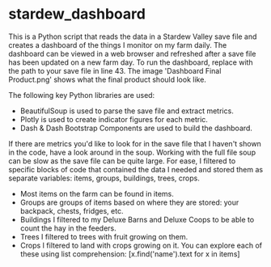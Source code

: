 # stardew_dashboard
This is a Python script that reads the data in a Stardew Valley save file and creates a dashboard of the things I monitor on my farm daily. 
The dashboard can be viewed in a web browser and refreshed after a save file has been updated on a new farm day.
To run the dashboard, replace <path> with the path to your save file in line 43.
The image 'Dashboard Final Product.png' shows what the final product should look like.

The following key Python libraries are used:
- BeautifulSoup is used to parse the save file and extract metrics.
- Plotly is used to create indicator figures for each metric.
- Dash & Dash Bootstrap Components are used to build the dashboard.

If there are metrics you'd like to look for in the save file that I haven't shown in the code, have a look around in the soup. 
Working with the full file soup can be slow as the save file can be quite large. For ease, I filtered to specific blocks of code that contained the data I needed and stored them as separate variables: items, groups, buildings, trees, crops.
- Most items on the farm can be found in items.
- Groups are groups of items based on where they are stored: your backpack, chests, fridges, etc.
- Buildings I filtered to my Deluxe Barns and Deluxe Coops to be able to count the hay in the feeders.
- Trees I filtered to trees with fruit growing on them. 
- Crops I filtered to land with crops growing on it.
You can explore each of these using list comprehension:
  [x.find('name').text for x in items]
